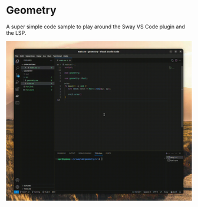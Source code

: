 # Geometry

A super simple code sample to play around the Sway VS Code plugin and the LSP.

![Sway VS Code Demo](Sway%20VS%20Code%20Demo.gif)

